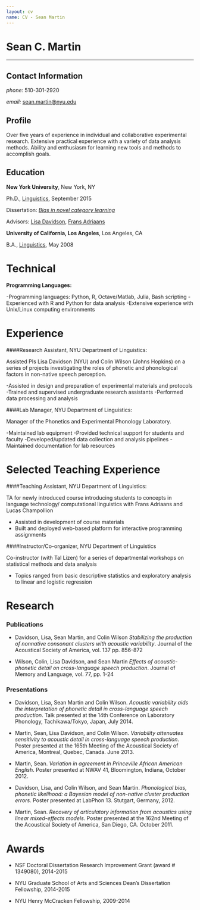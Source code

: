 ```yaml
---
layout: cv
name: CV - Sean Martin
---
```


# Sean C. Martin

-----------------------------------------

## Contact Information

*phone:* 510-301-2920

*email:* sean.martin@nyu.edu

## Profile


Over five years of experience in individual and collaborative
experimental research.
Extensive practical experience with a variety of data analysis methods.
Ability and enthusiasm for learning new tools and methods to accomplish
goals.

## Education

**New York University**, New York, NY

Ph.D., [Linguistics](http://linguistics.as.nyu.edu/), September 2015

Dissertation: [*Bias in novel category learning*](https://dl.dropboxusercontent.com/u/24464501/Martin_diss_DRAFT.pdf)

Advisors: [Lisa Davidson](https://wp.nyu.edu/lisa_davidson/), [Frans
Adriaans](https://files.nyu.edu/fa46/public/)

**University of California, Los Angeles**, Los Angeles, CA

B.A., [Linguistics](http://www.linguistics.ucla.edu/), May 2008

Technical
=========

**Programming Languages:**

-Programming languages: Python, R, Octave/Matlab, Julia, Bash scripting
-Experienced with R and Python for data analysis
-Extensive experience with Unix/Linux computing environments


Experience
=========

####Research Assistant, NYU Department of Linguistics:

Assisted PIs Lisa Davidson (NYU) and Colin Wilson (Johns Hopkins) on a series of projects investigating the roles of phonetic and phonological factors in non-native speech perception.

-Assisted in design and preparation of experimental materials and protocols
-Trained and supervised undergraduate research assistants
-Performed data processing and analysis

####Lab Manager, NYU Department of Linguistics:

Manager of the Phonetics and Experimental Phonology Laboratory.

-Maintained lab equipment
-Provided technical support for students and faculty
-Developed/updated data collection and analysis pipelines
-Maintained documentation for lab resources


Selected Teaching Experience
============================

####Teaching Assistant, NYU Department of Linguistics:

TA for newly introduced course introducing students to concepts in language technology/ computational linguistics with Frans Adriaans and Lucas Champollion

- Assisted in development of course materials
- Built and deployed web-based platform for interactive programming assignments

####Instructor/Co-organizer, NYU Department of Linguistics

Co-instructor (with Tal Lizen) for a series of departmental workshops on statistical methods and data analysis

- Topics ranged from basic descriptive statistics and exploratory analysis to linear and logistic regression


Research
============

### Publications

- Davidson, Lisa, Sean Martin, and Colin Wilson *Stabilizing the
production of nonnative consonant clusters with acoustic variability*.
Journal of the Acoustical Society of America, vol. 137 pp. 856-872

- Wilson, Colin, Lisa Davidson, and Sean Martin *Effects of
acoustic-phonetic detail on cross-language speech production*.
Journal of Memory and Language, vol. 77, pp. 1-24

### Presentations

- Davidson, Lisa, Sean Martin and Colin Wilson. *Acoustic variability aids
  the interpretation of phonetic detail in cross-language speech
  production*.
  Talk presented at the 14th Conference on Laboratory Phonology,
  Tachikawa/Tokyo, Japan, July 2014.

- Martin, Sean, Lisa Davidson, and Colin Wilson. *Variability attenuates
  sensitivity to acoustic detail in cross-language speech production*.
  Poster presented at the 165th Meeting of the Acoustical Society of
  America, Montreal, Quebec, Canada. June 2013.

- Martin, Sean. *Variation in agreement in Princeville African American
  English*.
  Poster presented at NWAV 41, Bloomington, Indiana, October 2012.

- Davidson, Lisa, and Colin Wilson, and Sean Martin. *Phonological bias,
  phonetic likelihood: a Bayesian model of non-native cluster production
  errors*.
  Poster presented at LabPhon 13. Stutgart, Germany, 2012.

- Martin, Sean. *Recovery of articulatory information from acoustics using
  linear mixed-effects models*.
  Poster presented at the 162nd Meeting of the Acoustical Society of
  America, San Diego, CA. October 2011.

Awards
============

-   NSF Doctoral Dissertation Research Improvement Grant (award \#
    1349080), 2014-2015

-   NYU Graduate School of Arts and Sciences Dean’s Dissertation
    Fellowship, 2014-2015

-   NYU Henry McCracken Fellowship, 2009-2014

